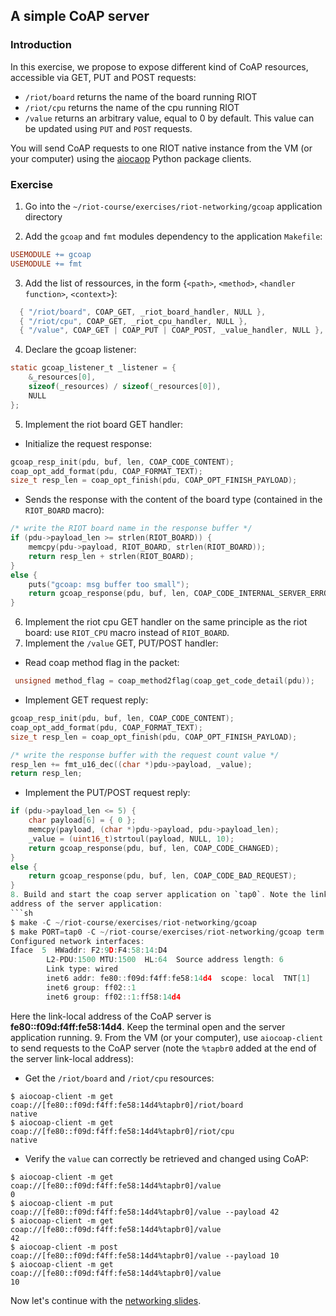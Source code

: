 ## A simple CoAP server

### Introduction

In this exercise, we propose to expose different kind of CoAP resources,
accessible via GET, PUT and POST requests:
- `/riot/board` returns the name of the board running RIOT
- `/riot/cpu` returns the name of the cpu running RIOT
- `/value` returns an arbitrary value, equal to 0 by default. This value can be
  updated using `PUT` and `POST` requests.

You will send CoAP requests to one RIOT native instance from the VM (or your
computer) using the [aiocaop](https://aiocoap.readthedocs.io/en/latest/) Python
package clients.

### Exercise

1. Go into the `~/riot-course/exercises/riot-networking/gcoap` application
  directory

2. Add the `gcoap` and `fmt` modules dependency to the application `Makefile`:
  ```mk
  USEMODULE += gcoap
  USEMODULE += fmt
  ```
3. Add the list of ressources, in the form {`<path>`, `<method>`, `<handler function>`, `<context>`}:
  ```c
    { "/riot/board", COAP_GET, _riot_board_handler, NULL },
    { "/riot/cpu", COAP_GET, _riot_cpu_handler, NULL },
    { "/value", COAP_GET | COAP_PUT | COAP_POST, _value_handler, NULL },
  ```
4. Declare the gcoap listener:
  ```c
  static gcoap_listener_t _listener = {
      &_resources[0],
      sizeof(_resources) / sizeof(_resources[0]),
      NULL
  };
  ```
5. Implement the riot board GET handler:
  - Initialize the request response:
  ```c
  gcoap_resp_init(pdu, buf, len, COAP_CODE_CONTENT);
  coap_opt_add_format(pdu, COAP_FORMAT_TEXT);
  size_t resp_len = coap_opt_finish(pdu, COAP_OPT_FINISH_PAYLOAD);
  ```
  - Sends the response with the content of the board type (contained in the
    `RIOT_BOARD` macro):
  ```c
  /* write the RIOT board name in the response buffer */
  if (pdu->payload_len >= strlen(RIOT_BOARD)) {
      memcpy(pdu->payload, RIOT_BOARD, strlen(RIOT_BOARD));
      return resp_len + strlen(RIOT_BOARD);
  }
  else {
      puts("gcoap: msg buffer too small");
      return gcoap_response(pdu, buf, len, COAP_CODE_INTERNAL_SERVER_ERROR);
  }
  ```
6. Implement the riot cpu GET handler on the same principle as the riot board:
  use `RIOT_CPU` macro instead of `RIOT_BOARD`.
7. Implement the `/value` GET, PUT/POST handler:
  - Read coap method flag in the packet:
  ```c
   unsigned method_flag = coap_method2flag(coap_get_code_detail(pdu));
  ```
  - Implement GET request reply:
  ```c
  gcoap_resp_init(pdu, buf, len, COAP_CODE_CONTENT);
  coap_opt_add_format(pdu, COAP_FORMAT_TEXT);
  size_t resp_len = coap_opt_finish(pdu, COAP_OPT_FINISH_PAYLOAD);

  /* write the response buffer with the request count value */
  resp_len += fmt_u16_dec((char *)pdu->payload, _value);
  return resp_len;
  ```
  - Implement the PUT/POST request reply:
  ```c
  if (pdu->payload_len <= 5) {
      char payload[6] = { 0 };
      memcpy(payload, (char *)pdu->payload, pdu->payload_len);
      _value = (uint16_t)strtoul(payload, NULL, 10);
      return gcoap_response(pdu, buf, len, COAP_CODE_CHANGED);
  }
  else {
      return gcoap_response(pdu, buf, len, COAP_CODE_BAD_REQUEST);
  }
8. Build and start the coap server application on `tap0`. Note the link-local
  address of the server application:
  ```sh
  $ make -C ~/riot-course/exercises/riot-networking/gcoap
  $ make PORT=tap0 -C ~/riot-course/exercises/riot-networking/gcoap term
  Configured network interfaces:
  Iface  5  HWaddr: F2:9D:F4:58:14:D4
          L2-PDU:1500 MTU:1500  HL:64  Source address length: 6
          Link type: wired
          inet6 addr: fe80::f09d:f4ff:fe58:14d4  scope: local  TNT[1]
          inet6 group: ff02::1
          inet6 group: ff02::1:ff58:14d4
  ```
  Here the link-local address of the CoAP server is **fe80::f09d:f4ff:fe58:14d4**.
  Keep the terminal open and the server application running.
9. From the VM (or your computer), use `aiocoap-client` to send requests to the
  CoAP server (note the `%tapbr0` added at the end of the server link-local
  address):
  - Get the `/riot/board` and `/riot/cpu` resources:
  ```
  $ aiocoap-client -m get coap://[fe80::f09d:f4ff:fe58:14d4%tapbr0]/riot/board
  native
  $ aiocoap-client -m get coap://[fe80::f09d:f4ff:fe58:14d4%tapbr0]/riot/cpu
  native
  ```
  - Verify the `value` can correctly be retrieved and changed using CoAP:
  ```
  $ aiocoap-client -m get coap://[fe80::f09d:f4ff:fe58:14d4%tapbr0]/value
  0
  $ aiocoap-client -m put coap://[fe80::f09d:f4ff:fe58:14d4%tapbr0]/value --payload 42
  $ aiocoap-client -m get coap://[fe80::f09d:f4ff:fe58:14d4%tapbr0]/value
  42
  $ aiocoap-client -m post coap://[fe80::f09d:f4ff:fe58:14d4%tapbr0]/value --payload 10
  $ aiocoap-client -m get coap://[fe80::f09d:f4ff:fe58:14d4%tapbr0]/value
  10
  ```

Now let's continue with the
[networking slides](https://aabadie.github.io/riot-course/slides/04-networking-in-riot/#25).
